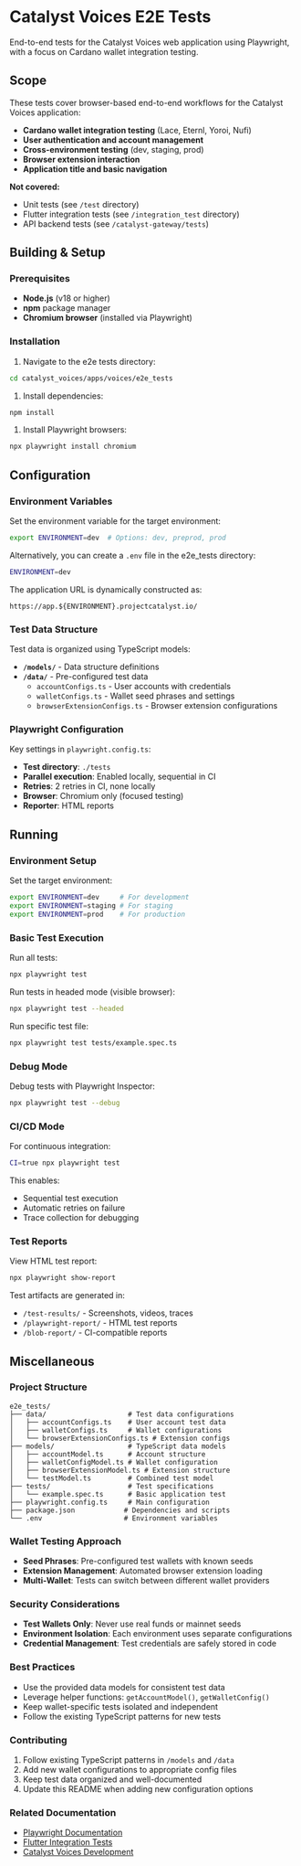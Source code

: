 # Catalyst Voices E2E Tests

End-to-end tests for the Catalyst Voices web application using Playwright, with a focus on Cardano wallet integration testing.

## Scope

These tests cover browser-based end-to-end workflows for the Catalyst Voices application:

* **Cardano wallet integration testing** (Lace, Eternl, Yoroi, Nufi)
* **User authentication and account management**
* **Cross-environment testing** (dev, staging, prod)
* **Browser extension interaction**
* **Application title and basic navigation**

**Not covered:**

* Unit tests (see `/test` directory)
* Flutter integration tests (see `/integration_test` directory)
* API backend tests (see `/catalyst-gateway/tests`)

## Building & Setup

### Prerequisites

* **Node.js** (v18 or higher)
* **npm** package manager
* **Chromium browser** (installed via Playwright)

### Installation

1. Navigate to the e2e tests directory:

```bash
cd catalyst_voices/apps/voices/e2e_tests
```

1. Install dependencies:

```bash
npm install
```

1. Install Playwright browsers:

```bash
npx playwright install chromium
```

## Configuration

### Environment Variables

Set the environment variable for the target environment:

```bash
export ENVIRONMENT=dev  # Options: dev, preprod, prod
```

Alternatively, you can create a `.env` file in the e2e_tests directory:

```bash
ENVIRONMENT=dev
```

The application URL is dynamically constructed as:

```text
https://app.${ENVIRONMENT}.projectcatalyst.io/
```

### Test Data Structure

Test data is organized using TypeScript models:

* **`/models/`** - Data structure definitions
* **`/data/`** - Pre-configured test data
  * `accountConfigs.ts` - User accounts with credentials
  * `walletConfigs.ts` - Wallet seed phrases and settings
  * `browserExtensionConfigs.ts` - Browser extension configurations

### Playwright Configuration

Key settings in `playwright.config.ts`:

* **Test directory**: `./tests`
* **Parallel execution**: Enabled locally, sequential in CI
* **Retries**: 2 retries in CI, none locally
* **Browser**: Chromium only (focused testing)
* **Reporter**: HTML reports

## Running

### Environment Setup

Set the target environment:

```bash
export ENVIRONMENT=dev     # For development
export ENVIRONMENT=staging # For staging  
export ENVIRONMENT=prod    # For production
```

### Basic Test Execution

Run all tests:

```bash
npx playwright test
```

Run tests in headed mode (visible browser):

```bash
npx playwright test --headed
```

Run specific test file:

```bash
npx playwright test tests/example.spec.ts
```

### Debug Mode

Debug tests with Playwright Inspector:

```bash
npx playwright test --debug
```

### CI/CD Mode

For continuous integration:

```bash
CI=true npx playwright test
```

This enables:

* Sequential test execution
* Automatic retries on failure
* Trace collection for debugging

### Test Reports

View HTML test report:

```bash
npx playwright show-report
```

Test artifacts are generated in:

* `/test-results/` - Screenshots, videos, traces
* `/playwright-report/` - HTML test reports
* `/blob-report/` - CI-compatible reports

## Miscellaneous

### Project Structure

```text
e2e_tests/
├── data/                    # Test data configurations
│   ├── accountConfigs.ts    # User account test data
│   ├── walletConfigs.ts     # Wallet configurations
│   └── browserExtensionConfigs.ts # Extension configs
├── models/                  # TypeScript data models
│   ├── accountModel.ts      # Account structure
│   ├── walletConfigModel.ts # Wallet configuration
│   ├── browserExtensionModel.ts # Extension structure
│   └── testModel.ts         # Combined test model
├── tests/                   # Test specifications
│   └── example.spec.ts      # Basic application test
├── playwright.config.ts     # Main configuration
├── package.json            # Dependencies and scripts
└── .env                    # Environment variables
```

### Wallet Testing Approach

* **Seed Phrases**: Pre-configured test wallets with known seeds
* **Extension Management**: Automated browser extension loading
* **Multi-Wallet**: Tests can switch between different wallet providers

### Security Considerations

* **Test Wallets Only**: Never use real funds or mainnet seeds
* **Environment Isolation**: Each environment uses separate configurations
* **Credential Management**: Test credentials are safely stored in code

### Best Practices

* Use the provided data models for consistent test data
* Leverage helper functions: `getAccountModel()`, `getWalletConfig()`
* Keep wallet-specific tests isolated and independent
* Follow the existing TypeScript patterns for new tests

### Contributing

1. Follow existing TypeScript patterns in `/models` and `/data`
1. Add new wallet configurations to appropriate config files
1. Keep test data organized and well-documented
1. Update this README when adding new configuration options

### Related Documentation

* [Playwright Documentation](https://playwright.dev/)
* [Flutter Integration Tests](../integration_test/README.md)
* [Catalyst Voices Development](../../../README.md)

